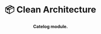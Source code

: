 <br>
<div align="center">
    <h1>📦 Clean Architecture</h1>
    <strong>Catelog module.</strong>
</div>
<br>
<br>
